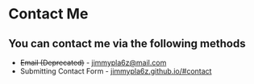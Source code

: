 # Contact Me
## You can contact me via the following methods
- ~~Email (Deprecated)~~ - jimmypla6z@mail.com
- Submitting Contact Form - [jimmypla6z.github.io/#contact](https://jimmypla6z.github.io)
